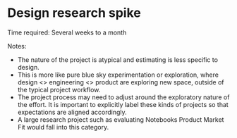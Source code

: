 # Design research spike

Time required: Several weeks to a month

Notes:

- The nature of the project is atypical and estimating is less specific to design.
- This is more like pure blue sky experimentation or exploration, where design <> engineering <> product are exploring new space, outside of the typical project workflow.
- The project process may need to adjust around the exploratory nature of the effort. It is important to explicitly label these kinds of projects so that expectations are aligned accordingly.
- A large research project such as evaluating Notebooks Product Market Fit would fall into this category.
